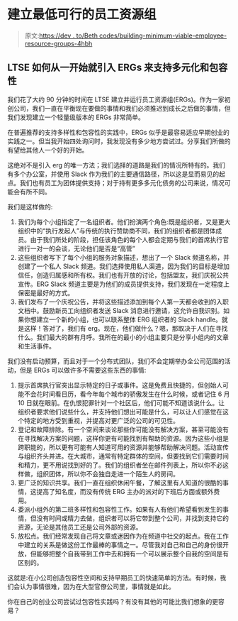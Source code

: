 # 建立最低可行的员工资源组

> 原文:[https://dev . to/Beth codes/building-minimum-viable-employee-resource-groups-4hbh](https://dev.to/bethcodes/building-minimum-viable-employee-resource-groups-4hbh)

## LTSE 如何从一开始就引入 ERGs 来支持多元化和包容性

我们花了大约 90 分钟的时间在 LTSE 建立并运行员工资源组(ERGs)。作为一家初创公司，我们一直在平衡现在要做的事情和我们必须推迟到成长之后做的事情，但我们发现建立一个轻量级版本的 ERGs 非常简单。

在普遍推荐的支持多样性和包容性的实践中，ERGs 似乎是最容易适应早期创业的实践之一。但当我开始四处询问时，我发现没有多少地方尝试过。分享我们所做的有望给其他人一个好的开始。

这绝对不是引入 erg 的唯一方法；我们选择的道路是我们的情况所特有的。我们有多个办公室，并使用 Slack 作为我们的主要通信路径，所以这是显而易见的起点。我们也有员工为团体提供支持；对于持有更多多元化债务的公司来说，情况可能会有所不同。

我们是这样做的:

1.  我们为每个小组指定了一名组织者。他们扮演两个角色:既是组织者，又是更大组织中的“执行发起人”与传统的执行赞助商不同，我们的组织者都是团体成员。由于我们所处的阶段，担任该角色的每个人都会定期与我们的首席执行官进行一对一的会谈，无论他们是否是“高管”
2.  这些组织者写下了每个小组的服务对象描述，想出了一个 Slack 频道名称，并创建了一个私人 Slack 频道。我们选择使用私人渠道，因为我们的目标是增加信任，创造归属感和所有权。我们也有开放的讨论，包括盟友，我们庆祝公共宣传。ERG Slack 频道主要是为他们的成员提供支持，我们发现在一定程度上保密是最好的方式。
3.  我们发布了一个庆祝公告，并将这些描述添加到每个人第一天都会收到的入职文档中。鼓励新员工向组织者发送 Slack 消息进行邀请，这允许自我识别。如果你想建立一个新的小组，也可以联系整体 ERG 组织者的 Slack handle。就是这样！答对了，我们有 erg。现在，他们做什么？嗯，那取决于人们在寻找什么。我们最大的群有月呼。我所在的最小的小组主要只是分享小组内的文章和生活事件。

我们没有启动预算，而且对于一个分布式团队，我们不会定期举办全公司范围的活动，但是 ERGs 可以做许多不需要这些东西的事情:

1.  提示首席执行官突出显示特定的日子或事件。这是免费且快捷的，但创始人可能不会花时间看日历，看今年每个城市的骄傲发生在什么时候，或者记住 6 月 10 日就在眼前。在仇恨犯罪针对一个社区后，他们可能不知道该说什么。让组织者要求他们说些什么，并支持他们想出可能是什么，可以让人们感觉在这个特定的地方受到重视，并提高对更广泛的公司的可见性。
2.  登记和故障排除。有一个空间来谈论那些你可能没有解决方案，甚至可能没有在寻找解决方案的问题，这样你更有可能找到有帮助的资源。因为这些小组是跨职能的，所以更有可能有人知道可用的资源并能够帮助解决问题。活动宣传与组织齐头并进。在大城市，通常有特定群体的空间，但要找到它们需要时间和精力，更不用说找到好的了。我们的组织者坐在邮件列表上，所以你不必这样做，组织团体，所以你不会独自走进一个陌生人的房间。
3.  更广泛的知识共享。我们一直在组织休闲午餐，了解这里有人知道的很酷的事情，这提高了知名度，而没有传统 ERG 主办的派对的下班后方面或额外费用。
4.  委派小组外的第二班多样性和包容性工作。如果有人有他们希望看到发生的事情，但没有时间或精力去做，组织者可以将它带到整个公司，并找到支持它的资源，无论是其他员工还是公司外部的资源。
5.  放松点。我们经常发现自己将文章或迷因作为在频道中社交的起点。我在工作中建立的关系是做这份工作最棒的事情之一。尽管我对自己和自己的身份很开放，但能够把整个自我带到工作中去和拥有一个可以展示整个自我的空间是有区别的。

这就是:在小公司创造包容性空间和支持早期员工的快速简单的方法。有时候，我们会认为事情很难，因为在大型官僚公司里，事情就是如此。

你在自己的创业公司尝试过包容性实践吗？有没有其他的可能比我们想象的更容易？